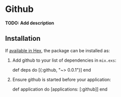 # Github

**TODO: Add description**

## Installation

If [available in Hex](https://hex.pm/docs/publish), the package can be installed as:

  1. Add github to your list of dependencies in `mix.exs`:

        def deps do
          [{:github, "~> 0.0.1"}]
        end

  2. Ensure github is started before your application:

        def application do
          [applications: [:github]]
        end

